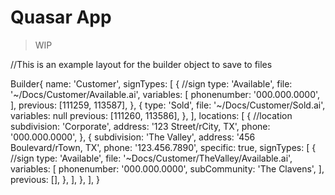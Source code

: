 # Quasar App

> WIP

//This is an example layout for the builder object to save to files

Builder{
    name: 'Customer',
    signTypes: [
        { //sign
            type: 'Available',
            file: '~/Docs/Customer/Available.ai',
            variables: [
                phonenumber: '000.000.0000',
            ],
            previous: [111259, 113587],
        },
        {
            type: 'Sold',
            file: '~/Docs/Customer/Sold.ai',
            variables: null
            previous: [111260, 113586],
        },
    ],
    locations: [
        { //location
            subdivision: 'Corporate',
            address: '123 Street/rCity, TX',
            phone: '000.000.0000',
        },
        {
            subdivision: 'The Valley',
            address: '456 Boulevard/rTown, TX',
            phone: '123.456.7890',
            specific: true,
            signTypes: [
                { //sign
                    type: 'Available',
                    file: '~Docs/Customer/TheValley/Available.ai',
                    variables: [
                        phonenumber: '000.000.0000',
                        subCommunity: 'The Clavens',
                    ],
                    previous: [],
                },
            ],
        },
    ],
}